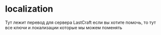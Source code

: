 # localization
Тут лежит перевод для сервера LastCraft
если вы хотите помочь, то тут все ключи и локализации которые
мы можем поменять
